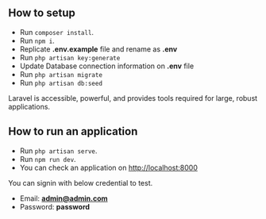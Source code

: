 ## How to setup

- Run `composer install`.
- Run `npm i`.
- Replicate **.env.example** file and rename as **.env**
- Run `php artisan key:generate`
- Update Database connection information on **.env** file
- Run `php artisan migrate`
- Run `php artisan db:seed`

Laravel is accessible, powerful, and provides tools required for large, robust applications.

## How to run an application

- Run `php artisan serve`.
- Run `npm run dev`.
- You can check an application on [http://localhost:8000](http://localhost:8000)

You can signin with below credential to test.

 - Email: **admin@admin.com**
 - Password: **password**
